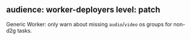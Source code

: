 audience: worker-deployers
level: patch
---
Generic Worker: only warn about missing `audio`/`video` os groups for non-d2g tasks.

